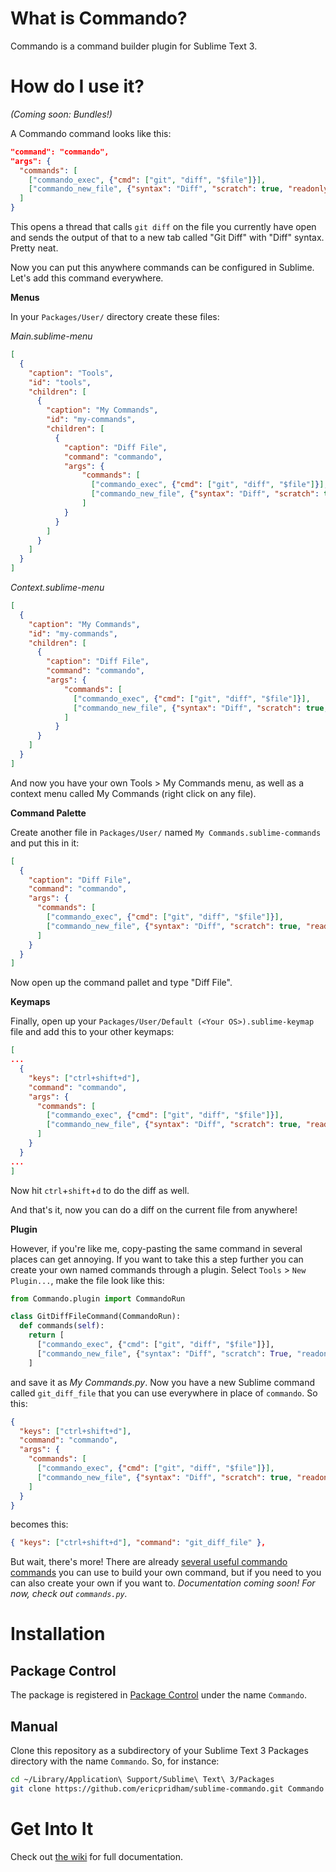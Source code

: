 # What is Commando?

Commando is a command builder plugin for Sublime Text 3.

# How do I use it?

_(Coming soon: Bundles!)_

A Commando command looks like this:

```json
"command": "commando",
"args": {
  "commands": [
    ["commando_exec", {"cmd": ["git", "diff", "$file"]}],
    ["commando_new_file", {"syntax": "Diff", "scratch": true, "readonly": true, "name": "Git Diff"}]
  ]
}
```

This opens a thread that calls `git diff` on the file you currently have open and sends the output of that to a new tab called "Git Diff" with "Diff" syntax.  Pretty neat.

Now you can put this anywhere commands can be configured in Sublime.  Let's add this command everywhere.

**Menus**

In your `Packages/User/` directory create these files:

*Main.sublime-menu*

```json
[
  {
    "caption": "Tools",
    "id": "tools",
    "children": [
      {
        "caption": "My Commands",
        "id": "my-commands",
        "children": [
          {
            "caption": "Diff File",
            "command": "commando",
            "args": {
                "commands": [
                  ["commando_exec", {"cmd": ["git", "diff", "$file"]}],
                  ["commando_new_file", {"syntax": "Diff", "scratch": true, "readonly": true, "name": "Git Diff"}]
                ]
            }
          }
        ]
      }
    ]
  }
]
```

*Context.sublime-menu*

```json
[
  {
    "caption": "My Commands",
    "id": "my-commands",
    "children": [
      {
        "caption": "Diff File",
        "command": "commando",
        "args": {
            "commands": [
              ["commando_exec", {"cmd": ["git", "diff", "$file"]}],
              ["commando_new_file", {"syntax": "Diff", "scratch": true, "readonly": true, "name": "Git Diff"}]
            ]
          }
      }
    ]
  }
]
```

And now you have your own Tools > My Commands menu, as well as a context menu called My Commands (right click on any file).

**Command Palette**

Create another file in `Packages/User/` named `My Commands.sublime-commands` and put this in it:

```json
[
  {
    "caption": "Diff File",
    "command": "commando",
    "args": {
      "commands": [
        ["commando_exec", {"cmd": ["git", "diff", "$file"]}],
        ["commando_new_file", {"syntax": "Diff", "scratch": true, "readonly": true, "name": "Git Diff"}]
      ]
    }
  }
]
```

Now open up the command pallet and type "Diff File".

**Keymaps**

Finally, open up your `Packages/User/Default (<Your OS>).sublime-keymap` file and add this to your other keymaps:

```json
[
...
  {
    "keys": ["ctrl+shift+d"],
    "command": "commando",
    "args": {
      "commands": [
        ["commando_exec", {"cmd": ["git", "diff", "$file"]}],
        ["commando_new_file", {"syntax": "Diff", "scratch": true, "readonly": true, "name": "Git Diff"}]
      ]
    }
  }
...
]
```

Now hit `ctrl`+`shift`+`d` to do the diff as well.

And that's it, now you can do a diff on the current file from anywhere!

**Plugin**

However, if you're like me, copy-pasting the same command in several places can get annoying.  If you want to take this a step further you can create your own named commands through a plugin.  Select `Tools` > `New Plugin...`, make the file look like this:

```python
from Commando.plugin import CommandoRun

class GitDiffFileCommand(CommandoRun):
  def commands(self):
    return [
      ["commando_exec", {"cmd": ["git", "diff", "$file"]}],
      ["commando_new_file", {"syntax": "Diff", "scratch": True, "readonly": True, "name": "Git Diff"}]
    ]
```

and save it as *My Commands.py*.  Now you have a new Sublime command called `git_diff_file` that you can use everywhere in place of `commando`.  So this:

```json
{
  "keys": ["ctrl+shift+d"],
  "command": "commando",
  "args": {
    "commands": [
      ["commando_exec", {"cmd": ["git", "diff", "$file"]}],
      ["commando_new_file", {"syntax": "Diff", "scratch": true, "readonly": true, "name": "Git Diff"}]
    ]
  }
}
```

becomes this:

```json
{ "keys": ["ctrl+shift+d"], "command": "git_diff_file" },
```

But wait, there's more!  There are already [several useful commando commands](https://github.com/ericpridham/sublime-commando/wiki/User-Documentation) you can use to build your own command, but if you need to you can also create your own if you want to.  *Documentation coming soon!  For now, check out `commands.py`.*

# Installation

## Package Control

The package is registered in [Package Control](https://packagecontrol.io/) under the name `Commando`.

## Manual

Clone this repository as a subdirectory of your Sublime Text 3 Packages directory with the name `Commando`.  So, for instance:

```bash
cd ~/Library/Application\ Support/Sublime\ Text\ 3/Packages
git clone https://github.com/ericpridham/sublime-commando.git Commando
```

# Get Into It

Check out [the wiki](https://github.com/ericpridham/sublime-commando/wiki) for full documentation.

